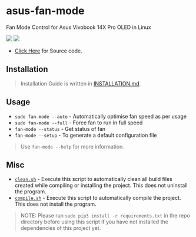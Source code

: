 # asus-fan-mode
Fan Mode Control for Asus Vivobook 14X Pro OLED in Linux

![](https://img.shields.io/github/license/Arkapravo-Ghosh/asus-fan-mode)
![](https://img.shields.io/badge/platform-Linux-blue)

* [Click Here](src/main.py) for Source code.
## Installation
> Installation Guide is written in [INSTALLATION.md](INSTALLATION.md).
## Usage
* `sudo fan-mode --auto` - Automatically optimise fan speed as per usage
* `sudo fan-mode --full` - Force fan to run in full speed
* `fan-mode --status` - Get status of fan
* `fan-mode --setup` - To generate a default configuration file
> Use `fan-mode --help` for more information.
## Misc
* [`clean.sh`](clean.sh) - Execute this script to automatically clean all build files created while compiling or installing the project. This does not uninstall the program.
* [`compile.sh`](compile.sh) - Execute this script to automatically compile the project. This does not install the program.
> NOTE: Please run `sudo pip3 install -r requirements.txt` in the repo directory before using this script if you have not installed the dependencies of this project yet.

